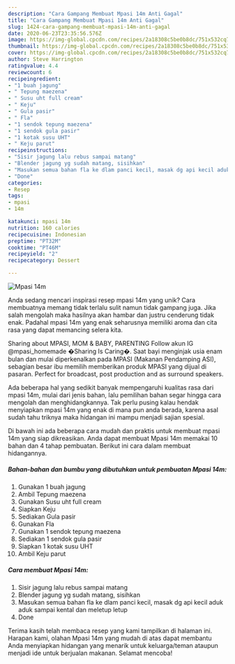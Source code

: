 ```yaml
---
description: "Cara Gampang Membuat Mpasi 14m Anti Gagal"
title: "Cara Gampang Membuat Mpasi 14m Anti Gagal"
slug: 1424-cara-gampang-membuat-mpasi-14m-anti-gagal
date: 2020-06-23T23:35:56.576Z
image: https://img-global.cpcdn.com/recipes/2a18308c5be0b8dc/751x532cq70/mpasi-14m-foto-resep-utama.jpg
thumbnail: https://img-global.cpcdn.com/recipes/2a18308c5be0b8dc/751x532cq70/mpasi-14m-foto-resep-utama.jpg
cover: https://img-global.cpcdn.com/recipes/2a18308c5be0b8dc/751x532cq70/mpasi-14m-foto-resep-utama.jpg
author: Steve Harrington
ratingvalue: 4.4
reviewcount: 6
recipeingredient:
- "1 buah jagung"
- " Tepung maezena"
- " Susu uht full cream"
- " Keju"
- " Gula pasir"
- " Fla"
- "1 sendok tepung maezena"
- "1 sendok gula pasir"
- "1 kotak susu UHT"
- " Keju parut"
recipeinstructions:
- "Sisir jagung lalu rebus sampai matang"
- "Blender jagung yg sudah matang, sisihkan"
- "Masukan semua bahan fla ke dlam panci kecil, masak dg api kecil aduk aduk sampai kental dan meletup letup"
- "Done"
categories:
- Resep
tags:
- mpasi
- 14m

katakunci: mpasi 14m 
nutrition: 160 calories
recipecuisine: Indonesian
preptime: "PT32M"
cooktime: "PT46M"
recipeyield: "2"
recipecategory: Dessert

---
```



![Mpasi 14m](https://img-global.cpcdn.com/recipes/2a18308c5be0b8dc/751x532cq70/mpasi-14m-foto-resep-utama.jpg)

Anda sedang mencari inspirasi resep mpasi 14m yang unik? Cara membuatnya memang tidak terlalu sulit namun tidak gampang juga. Jika salah mengolah maka hasilnya akan hambar dan justru cenderung tidak enak. Padahal mpasi 14m yang enak seharusnya memiliki aroma dan cita rasa yang dapat memancing selera kita.

Sharing about MPASI, MOM &amp; BABY, PARENTING Follow akun IG @mpasi_homemade �Sharing Is Caring�. Saat bayi menginjak usia enam bulan dan mulai diperkenalkan pada MPASI (Makanan Pendamping ASI), sebagian besar ibu memilih memberikan produk MPASI yang dijual di pasaran. Perfect for broadcast, post production and as surround speakers.

Ada beberapa hal yang sedikit banyak mempengaruhi kualitas rasa dari mpasi 14m, mulai dari jenis bahan, lalu pemilihan bahan segar hingga cara mengolah dan menghidangkannya. Tak perlu pusing kalau hendak menyiapkan mpasi 14m yang enak di mana pun anda berada, karena asal sudah tahu triknya maka hidangan ini mampu menjadi sajian spesial.


Di bawah ini ada beberapa cara mudah dan praktis untuk membuat mpasi 14m yang siap dikreasikan. Anda dapat membuat Mpasi 14m memakai 10 bahan dan 4 tahap pembuatan. Berikut ini cara dalam membuat hidangannya.

<!--inarticleads1-->

##### Bahan-bahan dan bumbu yang dibutuhkan untuk pembuatan Mpasi 14m:

1. Gunakan 1 buah jagung
1. Ambil  Tepung maezena
1. Gunakan  Susu uht full cream
1. Siapkan  Keju
1. Sediakan  Gula pasir
1. Gunakan  Fla
1. Gunakan 1 sendok tepung maezena
1. Sediakan 1 sendok gula pasir
1. Siapkan 1 kotak susu UHT
1. Ambil  Keju parut




<!--inarticleads2-->

##### Cara membuat Mpasi 14m:

1. Sisir jagung lalu rebus sampai matang
1. Blender jagung yg sudah matang, sisihkan
1. Masukan semua bahan fla ke dlam panci kecil, masak dg api kecil aduk aduk sampai kental dan meletup letup
1. Done




Terima kasih telah membaca resep yang kami tampilkan di halaman ini. Harapan kami, olahan Mpasi 14m yang mudah di atas dapat membantu Anda menyiapkan hidangan yang menarik untuk keluarga/teman ataupun menjadi ide untuk berjualan makanan. Selamat mencoba!
